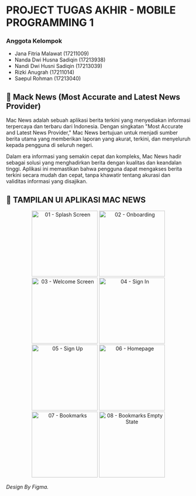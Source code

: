 # PROJECT TUGAS AKHIR - MOBILE PROGRAMMING 1

### Anggota Kelompok 
- Jana Fitria Malawat (17211009)
- Nanda Dwi Husna Sadiqin (17213938)
- Nandi Dwi Husni Sadiqin (17213039)
- Rizki Anugrah (17211014)
- Saepul Rohman (17213040)

## 📰 Mack News (Most Accurate and Latest News Provider)

Mac News adalah sebuah aplikasi berita terkini yang menyediakan informasi terpercaya dan terbaru dari Indonesia. Dengan singkatan "Most Accurate and Latest News Provider," Mac News bertujuan untuk menjadi sumber berita utama yang memberikan laporan yang akurat, terkini, dan menyeluruh kepada pengguna di seluruh negeri.

Dalam era informasi yang semakin cepat dan kompleks, Mac News hadir sebagai solusi yang menghadirkan berita dengan kualitas dan keandalan tinggi. Aplikasi ini memastikan bahwa pengguna dapat mengakses berita terkini secara mudah dan cepat, tanpa khawatir tentang akurasi dan validitas informasi yang disajikan.

## 🎨 TAMPILAN UI APLIKASI MAC NEWS

<div align="center">
    <img src="https://github.com/rhmnsae/ProjectTugasAkhir-MobileProgramming1/assets/94337229/223f16c9-e646-4049-82af-6db7221cfc4e" alt="01 - Splash Screen" width="180">
    <img src="https://github.com/rhmnsae/ProjectTugasAkhir-MobileProgramming1/assets/94337229/e85a72dd-44d2-4fb0-b642-50a2767ed76c" alt="02 - Onboarding" width="180">
    <img src="https://github.com/rhmnsae/ProjectTugasAkhir-MobileProgramming1/assets/94337229/d0b5fddc-98e2-43c2-9010-81d8393b3086" alt="03 - Welcome Screen" width="180">
    <img src="https://github.com/rhmnsae/ProjectTugasAkhir-MobileProgramming1/assets/94337229/a2a1f6fc-dc25-4aec-86b3-552a417dc3d2" alt="04 - Sign In" width="180">
    <img src="https://github.com/rhmnsae/ProjectTugasAkhir-MobileProgramming1/assets/94337229/f6b5c97e-75cc-49c8-835d-f55dd6dd7aa7" alt="05 - Sign Up" width="180">
    <img src="https://github.com/rhmnsae/ProjectTugasAkhir-MobileProgramming1/assets/94337229/91bed9dd-f255-458e-ac6b-8b9b1950bbab" alt="06 - Homepage" width="180">
    <img src="https://github.com/rhmnsae/ProjectTugasAkhir-MobileProgramming1/assets/94337229/e6ad66f5-e843-4005-add0-5dc9fa345f27" alt="07 - Bookmarks" width="180">
    <img src="https://github.com/rhmnsae/ProjectTugasAkhir-MobileProgramming1/assets/94337229/940eb307-1600-464c-b5ef-e496e4aa6e15" alt="08 - Bookmarks Empty State" width="180">
</div>

*Design By Figma.*



